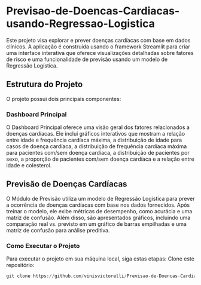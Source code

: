 # Previsao-de-Doencas-Cardiacas-usando-Regressao-Logistica
Este projeto visa explorar e prever doenças cardíacas com base em dados clínicos. A aplicação é construída usando o framework Streamlit para criar uma interface interativa que oferece visualizações detalhadas sobre fatores de risco e uma funcionalidade de previsão usando um modelo de Regressão Logística.

## Estrutura do Projeto
O projeto possui dois principais componentes:

### Dashboard Principal
O Dashboard Principal oferece uma visão geral dos fatores relacionados a doenças cardíacas. Ele inclui gráficos interativos que mostram a relação entre idade e frequência cardíaca máxima, a distribuição de idade para casos de doença cardíaca, a distribuição de frequência cardíaca máxima para pacientes com/sem doença cardíaca, a distribuição de pacientes por sexo, a proporção de pacientes com/sem doença cardíaca e a relação entre idade e colesterol.

## Previsão de Doenças Cardíacas
O Módulo de Previsão utiliza um modelo de Regressão Logística para prever a ocorrência de doenças cardíacas com base nos dados fornecidos. Após treinar o modelo, ele exibe métricas de desempenho, como acurácia e uma matriz de confusão. Além disso, são apresentados gráficos, incluindo uma comparação real vs. previsto em um gráfico de barras empilhadas e uma matriz de confusão para análise preditiva.

### Como Executar o Projeto
Para executar o projeto em sua máquina local, siga estas etapas:
Clone este repositório:
```python
git clone https://github.com/vinisvictorelli/Previsao-de-Doencas-Cardiacas-usando-Regressao-Logistica


